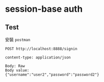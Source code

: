 # session-base auth

## Test

安裝 `postman`

```
POST http://localhost:8888/signin

content-type: application/json

Body: Raw
Body value:
{"username":"user2","password":"password2"}
```
